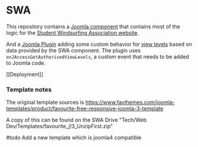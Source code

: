 ---
---
# SWA

This repository contains a [Joomla component](https://docs.joomla.org/Component) that contains most of the logic for the [Student Windsurfing Association website](https://www.studentwindsurfing.co.uk/).

And a [Joomla Plugin](https://docs.joomla.org/Plugin) adding some custom behavior for [view levels](https://docs.joomla.org/J3.x:Access_Control_List_Tutorial) based on data provided by the SWA component. The plugin uses `onJAccessGetAuthorisedViewLevels`, a custom event that needs to be added to Joomla code.

[[Deployment]]
### Template notes
The original template sources is https://www.favthemes.com/joomla-templates/product/favourite-free-responsive-joomla-3-template

A copy of this can be found on the SWA Drive "Tech/Web Dev/Templates/favourite_j!3_UnzipFirst.zip"

#todo Add a new template which is joomla4 compatible